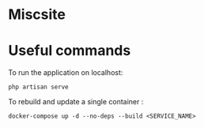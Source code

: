 # Miscsite


# Useful commands

To run the application on localhost:
```
php artisan serve
```

To rebuild and update a single container :
```
docker-compose up -d --no-deps --build <SERVICE_NAME>
```
